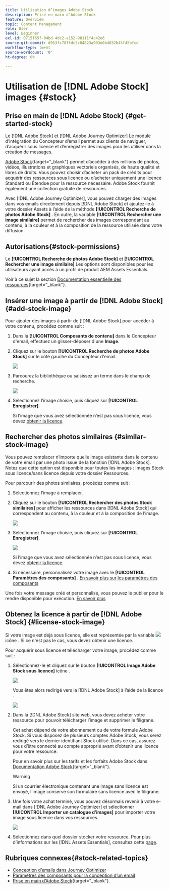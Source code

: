 ```yaml
---
title: Utilisation d’images Adobe Stock
description: Prise en main d'Adobe Stock
feature: Overview
topic: Content Management
role: User
level: Beginner
exl-id: 0715f65f-04bd-4dc2-a152-98111f4c42e6
source-git-commit: d953fc78ffdc5c84823a903e0b4032b45f45bfcd
workflow-type: tm+mt
source-wordcount: '0'
ht-degree: 0%

---
```


# Utilisation de [!DNL Adobe Stock] images {#stock}

## Prise en main de [!DNL Adobe Stock] {#get-started-stock}

Le [!DNL Adobe Stock] et [!DNL Adobe Journey Optimizer] Le module d’intégration du Concepteur d’email permet aux clients de naviguer, d’acquérir sous licence et d’enregistrer des images pour les utiliser dans la création de messages.

[Adobe Stock](https://helpx.adobe.com/stock/get-started.html){target=&quot;_blank&quot;} permet d’accéder à des millions de photos, vidéos, illustrations et graphiques vectoriels organisés, de haute qualité et libres de droits. Vous pouvez choisir d’acheter un pack de crédits pour acquérir des ressources sous licence ou d’acheter uniquement une licence Standard ou Étendue pour la ressource nécessaire. Adobe Stock fournit également une collection gratuite de ressources.

Avec [!DNL Adobe Journey Optimizer], vous pouvez charger des images dans vos emails directement depuis [!DNL Adobe Stock] et ajoutez-le à votre dossier Assets à l’aide de la méthode **[!UICONTROL Recherche de photos Adobe Stock]** . En outre, la variable **[!UICONTROL Rechercher une image similaire]** permet de rechercher des images correspondant au contenu, à la couleur et à la composition de la ressource utilisée dans votre diffusion.

## Autorisations{#stock-permissions}

Le **[!UICONTROL Recherche de photos Adobe Stock]** et **[!UICONTROL Rechercher une image similaire]** Les options sont disponibles pour les utilisateurs ayant accès à un profil de produit AEM Assets Essentials.

Voir à ce sujet la section [Documentation essentielle des ressources](https://experienceleague.adobe.com/docs/experience-manager-assets-essentials/help/get-started-admins/deploy-administer.html#add-users-to-essentials){target=&quot;_blank&quot;}.

## Insérer une image à partir de [!DNL Adobe Stock] {#add-stock-image}

Pour ajouter des images à partir de [!DNL Adobe Stock] pour accéder à votre contenu, procédez comme suit :

1. Dans la **[!UICONTROL Composants de contenu]** dans le Concepteur d&#39;email, effectuez un glisser-déposer d&#39;une **Image**.

1. Cliquez sur le bouton **[!UICONTROL Recherche de photos Adobe Stock]** sur le côté gauche du Concepteur d&#39;email.

   ![](assets/stock-find-photos.png)

1. Parcourez la bibliothèque ou saisissez un terme dans le champ de recherche.

   ![](assets/stock-select-from-lib.png)

1. Sélectionnez l’image choisie, puis cliquez sur **[!UICONTROL Enregistrer]**.

   Si l’image que vous avez sélectionnée n’est pas sous licence, vous devez [obtenir la licence](#license-stock-image).


## Rechercher des photos similaires {#similar-stock-image}

Vous pouvez remplacer n’importe quelle image existante dans le contenu de votre email par une photo issue de la fonction [!DNL Adobe Stock]. Notez que cette option est disponible pour toutes les images : images Stock sous licence/sans licence depuis votre dossier Ressources.

Pour parcourir des photos similaires, procédez comme suit :

1. Sélectionnez l’image à remplacer.
1. Cliquez sur le bouton **[!UICONTROL Rechercher des photos Stock similaires]** pour afficher les ressources dans [!DNL Adobe Stock] qui correspondent au contenu, à la couleur et à la composition de l’image.

   ![](assets/stock-similar.png)

1. Sélectionnez l’image choisie, puis cliquez sur **[!UICONTROL Enregistrer]**.

   ![](assets/stock-similar-results.png)

   Si l’image que vous avez sélectionnée n’est pas sous licence, vous devez [obtenir la licence](#license-stock-image).

1. Si nécessaire, personnalisez votre image avec le **[!UICONTROL Paramètres des composants]** . [En savoir plus sur les paramètres des composants](content-components.md)

Une fois votre message créé et personnalisé, vous pouvez le publier pour le rendre disponible pour exécution. [En savoir plus](../messages/publish-manage-message.md)


## Obtenez la licence à partir de [!DNL Adobe Stock] {#license-stock-image}

Si votre image est déjà sous licence, elle est représentée par la variable ![](assets/stock_10.png) icône . Si ce n&#39;est pas le cas, vous devez obtenir une licence.

Pour acquérir sous licence et télécharger votre image, procédez comme suit :

1. Sélectionnez-le et cliquez sur le bouton **[!UICONTROL Image Adobe Stock sous licence]** icône .

   ![](assets/stock-license-icon.png)

   Vous êtes alors redirigé vers la [!DNL Adobe Stock] à l’aide de la licence .

   ![](assets/stock-license-photo.png)

1. Dans la [!DNL Adobe Stock] site web, vous devez acheter votre ressource pour pouvoir télécharger l’image et supprimer le filigrane.

   Cet achat dépend de votre abonnement ou de votre formule Adobe Stock. Si vous disposez de plusieurs comptes Adobe Stock, vous serez redirigé vers le dernier identifiant Stock utilisé. Dans ce cas, assurez-vous d’être connecté au compte approprié avant d’obtenir une licence pour votre ressource.

   Pour en savoir plus sur les tarifs et les forfaits Adobe Stock dans [Documentation Adobe Stock](https://stock.adobe.com/plans){target=&quot;_blank&quot;}.

   >[!WARNING]
   > Si un courrier électronique contenant une image sans licence est envoyé, l’image conserve son formulaire sans licence avec le filigrane.

1. Une fois votre achat terminé, vous pouvez désormais revenir à votre e-mail dans [!DNL Adobe Journey Optimizer] et sélectionner **[!UICONTROL Importer un catalogue d’images]** pour importer votre image sous licence dans vos ressources.

   ![](assets/stock_6.png)

1. Sélectionnez dans quel dossier stocker votre ressource. Pour plus d’informations sur les [!DNL Assets Essentials], consultez cette [page](assets-essentials.md#get-started-assets-essentials).

## Rubriques connexes{#stock-related-topics}

* [Conception d’emails dans Journey Optimizer](design-emails.md)
* [Paramètres des composants pour la conception d’un email](content-components.md)
* [Prise en main d’Adobe Stock](https://helpx.adobe.com/stock/get-started.html){target=&quot;_blank&quot;}.

